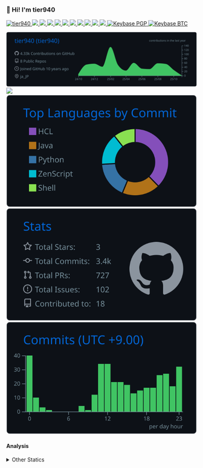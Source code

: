 ### 👋 Hi! I'm tier940

<p align="left"> 
  <a href="https://github.com/tier940/tier940/">
    <img src="https://komarev.com/ghpvc/?username=tier940" alt="tier940" />
  </a>
  <a href="http://twitter.com/tier940">
    <img height="20" src="https://img.shields.io/twitter/follow/tier940?label=Twitter&logo=twitter&style=flat" />
  </a>
  <a href="https://github.com/tier940">
    <img height="20" src="https://img.shields.io/github/followers/tier940?label=follow&logo=github&style=flat" />
  </a>
  <a href="https://www.reddit.com/user/tier940">
    <img height="20" src="https://img.shields.io/reddit/user-karma/combined/tier940?label=Reddit&logo=reddit&style=flat" />
  </a>
  <a href="https://stackoverflow.com/users/17317833/tier940">
    <img height="20" src="https://img.shields.io/stackexchange/stackoverflow/r/17317833?label=StackOverflow&logo=stack-overflow&style=flat" />
  </a>
  <a href="https://zenn.dev/tier940">
    <img height="20" src="https://zenn.badge.nikaera.com/s/tier940/likes" />
  </a>
  <a href="https://zenn.dev/tier940">
    <img height="20" src="https://zenn.badge.nikaera.com/s/tier940/followers" />
  </a>
  <a href="https://zenn.dev/tier940">
    <img height="20" src="https://zenn.badge.nikaera.com/s/tier940/articles" />
  </a>
  <a href="http://qiita.com/tier940">
    <img height="20" src="https://qiita-badge.apiapi.app/s/tier940/posts.svg" />
  </a>
  <a href="http://qiita.com/tier940">
    <img height="20" src="https://qiita-badge.apiapi.app/s/tier940/contributions.svg" />
  </a>
  <a href="https://github.com/tier940/tier940/">
    <img height="20" src="https://github.com/tier940/tier940/actions/workflows/main.yml/badge.svg" />
  </a>
  <a href="https://keybase.io/tier940">
    <img alt="Keybase PGP" src="https://img.shields.io/keybase/pgp/tier940">
  </a>
  <a href="https://keybase.io/tier940">
    <img alt="Keybase BTC" src="https://img.shields.io/keybase/btc/tier940">
  </a>
</p>

[![](https://raw.githubusercontent.com/tier940/tier940/main/profile-summary-card-output/github_dark/0-profile-details.svg)](https://github.com/vn7n24fzkq/github-profile-summary-cards)
[![](https://raw.githubusercontent.com/tier940/tier940/main/profile-summary-card-output/github_dark/1-repos-per-language.svg)](https://github.com/vn7n24fzkq/github-profile-summary-cards) [![](https://raw.githubusercontent.com/tier940/tier940/main/profile-summary-card-output/github_dark/2-most-commit-language.svg)](https://github.com/vn7n24fzkq/github-profile-summary-cards)
[![](https://raw.githubusercontent.com/tier940/tier940/main/profile-summary-card-output/github_dark/3-stats.svg)](https://github.com/vn7n24fzkq/github-profile-summary-cards) [![](https://raw.githubusercontent.com/tier940/tier940/main/profile-summary-card-output/github_dark/4-productive-time.svg)](https://github.com/vn7n24fzkq/github-profile-summary-cards)


#### Analysis
<!-- <img height="150" src="https://github.com/tier940/tier940/blob/master/images/stat.svg" alt="Alternative Text"/> -->

<details>
  <summary>Other Statics</summary>
  <!--START_SECTION:waka-->
![Code Time](http://img.shields.io/badge/Code%20Time-4%2C104%20hrs%207%20mins-blue)

**🐱 My GitHub Data** 

> 📦 32.4 kB Used in GitHub's Storage 
 > 
> 💼 Opted to Hire
 > 
> 📜 8 Public Repositories 
 > 
> 🔑 4 Private Repositories 
 > 
**I'm an Early 🐤** 

```text
🌞 Morning                140 commits         ██████░░░░░░░░░░░░░░░░░░░   25.55 % 
🌆 Daytime                209 commits         ██████████░░░░░░░░░░░░░░░   38.14 % 
🌃 Evening                152 commits         ███████░░░░░░░░░░░░░░░░░░   27.74 % 
🌙 Night                  47 commits          ██░░░░░░░░░░░░░░░░░░░░░░░   08.58 % 
```
📅 **I'm Most Productive on Friday** 

```text
Monday                   30 commits          █░░░░░░░░░░░░░░░░░░░░░░░░   05.47 % 
Tuesday                  72 commits          ███░░░░░░░░░░░░░░░░░░░░░░   13.14 % 
Wednesday                68 commits          ███░░░░░░░░░░░░░░░░░░░░░░   12.41 % 
Thursday                 36 commits          ██░░░░░░░░░░░░░░░░░░░░░░░   06.57 % 
Friday                   156 commits         ███████░░░░░░░░░░░░░░░░░░   28.47 % 
Saturday                 62 commits          ███░░░░░░░░░░░░░░░░░░░░░░   11.31 % 
Sunday                   124 commits         ██████░░░░░░░░░░░░░░░░░░░   22.63 % 
```


📊 **This Week I Spent My Time On** 

```text
🕑︎ Time Zone: Asia/Tokyo

💬 Programming Languages: 
Other                    36 hrs 10 mins      █████████████████████░░░░   82.70 % 
Java                     4 hrs 14 mins       ██░░░░░░░░░░░░░░░░░░░░░░░   09.69 % 
XML                      59 mins             █░░░░░░░░░░░░░░░░░░░░░░░░   02.27 % 
Groovy                   25 mins             ░░░░░░░░░░░░░░░░░░░░░░░░░   00.96 % 
Java Properties          24 mins             ░░░░░░░░░░░░░░░░░░░░░░░░░   00.94 % 

🔥 Editors: 
Edge                     32 hrs 19 mins      ██████████████████░░░░░░░   73.91 % 
IntelliJ IDEA            6 hrs 49 mins       ████░░░░░░░░░░░░░░░░░░░░░   15.59 % 
Chrome                   3 hrs 41 mins       ██░░░░░░░░░░░░░░░░░░░░░░░   08.44 % 
VS Code                  53 mins             █░░░░░░░░░░░░░░░░░░░░░░░░   02.06 % 

💻 Operating System: 
Linux                    40 hrs 2 mins       ███████████████████████░░   91.56 % 
Unknown OS               3 hrs 41 mins       ██░░░░░░░░░░░░░░░░░░░░░░░   08.44 % 
```

**I Mostly Code in Java** 

```text
Java                     15 repos            █████████████░░░░░░░░░░░░   51.72 % 
ZenScript                2 repos             ██░░░░░░░░░░░░░░░░░░░░░░░   06.90 % 
Python                   1 repo              █░░░░░░░░░░░░░░░░░░░░░░░░   03.45 % 
HTML                     1 repo              █░░░░░░░░░░░░░░░░░░░░░░░░   03.45 % 
Dockerfile               1 repo              █░░░░░░░░░░░░░░░░░░░░░░░░   03.45 % 
```



**Timeline**

![Lines of Code chart](https://raw.githubusercontent.com/tier940/tier940/main/assets/bar_graph.png)


 Last Updated on 07/07/2024 01:03:34 UTC
<!--END_SECTION:waka-->
</details>
